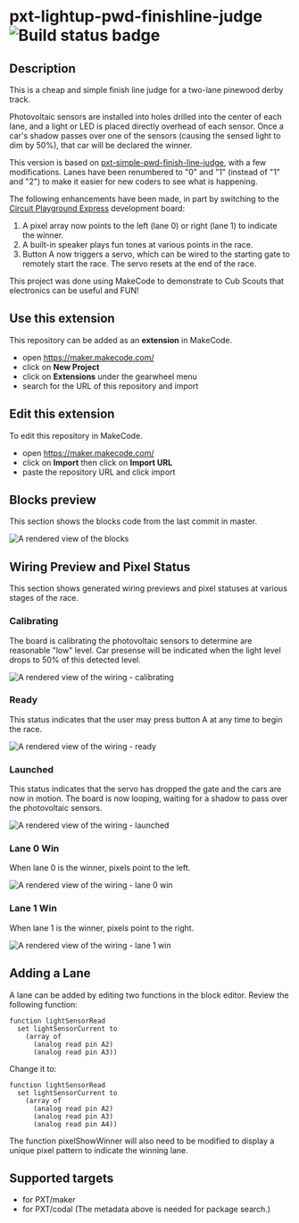 # pxt-lightup-pwd-finishline-judge ![Build status badge](https://github.com/ckxng/pxt-lightup-pwd-finishline-judge/workflows/MakeCode/badge.svg)

## Description

This is a cheap and simple finish line judge for a two-lane pinewood derby track.

Photovoltaic sensors are installed into holes drilled into the center of each lane, and a light or LED is placed directly overhead of each sensor.  Once a car's shadow passes over one of the sensors (causing the sensed light to dim by 50%), that car will be declared the winner.

This version is based on [pxt-simple-pwd-finish-line-judge](https://github.com/ckxng/pxt-simple-pwd-finish-line-judge), with a few modifications.  Lanes have been renumbered to "0" and "1" (instead of "1" and "2") to make it easier for new coders to see what is happening.

The following enhancements have been made, in part by switching to the [Circuit Playground Express](https://www.adafruit.com/product/3333) development board:

1. A pixel array now points to the left (lane 0) or right (lane 1) to indicate the winner.
2. A built-in speaker plays fun tones at various points in the race.
3. Button A now triggers a servo, which can be wired to the starting gate to remotely start the race.  The servo resets at the end of the race.

This project was done using MakeCode to demonstrate to Cub Scouts that electronics can be useful and FUN!

## Use this extension

This repository can be added as an **extension** in MakeCode.

* open https://maker.makecode.com/
* click on **New Project**
* click on **Extensions** under the gearwheel menu
* search for the URL of this repository and import

## Edit this extension

To edit this repository in MakeCode.

* open https://maker.makecode.com/
* click on **Import** then click on **Import URL**
* paste the repository URL and click import

## Blocks preview

This section shows the blocks code from the last commit in master.

![A rendered view of the blocks](https://github.com/ckxng/pxt-lightup-pwd-finishline-judge/raw/master/.makecode/blocks.png)

## Wiring Preview and Pixel Status

This section shows generated wiring previews and pixel statuses at various stages of the race.

### Calibrating

The board is calibrating the photovoltaic sensors to determine are reasonable "low" level.  Car presense will be indicated when the light level drops to 50% of this detected level.

![A rendered view of the wiring - calibrating](https://github.com/ckxng/pxt-lightup-pwd-finishline-judge/raw/master/docs/maker-pxt-lightup-pwd-finishline-judge-calibrating.png)

### Ready

This status indicates that the user may press button A at any time to begin the race.

![A rendered view of the wiring - ready](https://github.com/ckxng/pxt-lightup-pwd-finishline-judge/raw/master/docs/maker-pxt-lightup-pwd-finishline-judge-ready.png)

### Launched

This status indicates that the servo has dropped the gate and the cars are now in motion.  The board is now looping, waiting for a shadow to pass over the photovoltaic sensors.

![A rendered view of the wiring - launched](https://github.com/ckxng/pxt-lightup-pwd-finishline-judge/raw/master/docs/maker-pxt-lightup-pwd-finishline-judge-launched.png)

### Lane 0 Win

When lane 0 is the winner, pixels point to the left.

![A rendered view of the wiring - lane 0 win](https://github.com/ckxng/pxt-lightup-pwd-finishline-judge/raw/master/docs/maker-pxt-lightup-pwd-finishline-judge-lane0win.png)

### Lane 1 Win

When lane 1 is the winner, pixels point to the right.

![A rendered view of the wiring - lane 1 win](https://github.com/ckxng/pxt-lightup-pwd-finishline-judge/raw/master/docs/maker-pxt-lightup-pwd-finishline-judge-lane1win.png)

## Adding a Lane

A lane can be added by editing two functions in the block editor.  Review the following function:

    function lightSensorRead
      set lightSensorCurrent to 
        (array of 
          (analog read pin A2)
          (analog read pin A3))

Change it to:

    function lightSensorRead
      set lightSensorCurrent to 
        (array of 
          (analog read pin A2)
          (analog read pin A3)
          (analog read pin A4))

The function pixelShowWinner will also need to be modified to display a unique pixel pattern to indicate the winning lane.

## Supported targets

* for PXT/maker
* for PXT/codal
(The metadata above is needed for package search.)

